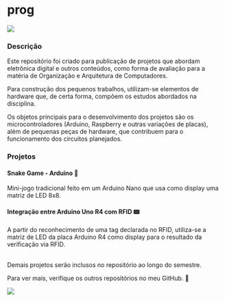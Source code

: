 <h1>prog</h1>
<img loading="lazy" src="http://img.shields.io/static/v1?label=STATUS&message=EM%20DESENVOLVIMENTO&color=GREEN&style=for-the-badge"/>

<h3>Descrição</h3>

<p>Este repositório foi criado para publicação de projetos que abordam eletrônica digital e outros conteúdos, como forma de avaliação para a matéria de Organização e Arquitetura de Computadores.</p>

<p>Para construção dos pequenos trabalhos, utilizam-se elementos de hardware que, de certa forma, compõem os estudos abordados na disciplina.</p>

<p>Os objetos principais para o desenvolvimento dos projetos são os microcontroladores (Arduino, Raspberry e outras variações de placas), além de pequenas peças de hardware, que contribuem para o funcionamento dos circuitos planejados.</p>

<h3>Projetos</h3>

<h4>Snake Game - Arduino 🐍</h4>
<p>Mini-jogo tradicional feito em um Arduino Nano que usa como display uma matriz de LED 8x8.</p>

<h4>Integração entre Arduino Uno R4 com RFID 📟</h4>
<p>A partir do reconhecimento de uma tag declarada no RFID, utiliza-se a matriz de LED da placa Arduino R4 como display para o resultado da verificação via RFID.</p>



<p></br>Demais projetos serão inclusos no repositório ao longo do semestre. </p>
<p>Para ver mais, verifique os outros repositórios no meu GitHub. 💢</p> 

<img loading="lazy" src="https://i.pinimg.com/originals/c2/d0/01/c2d001a4799453ba6060a0433338810b.gif"/>
